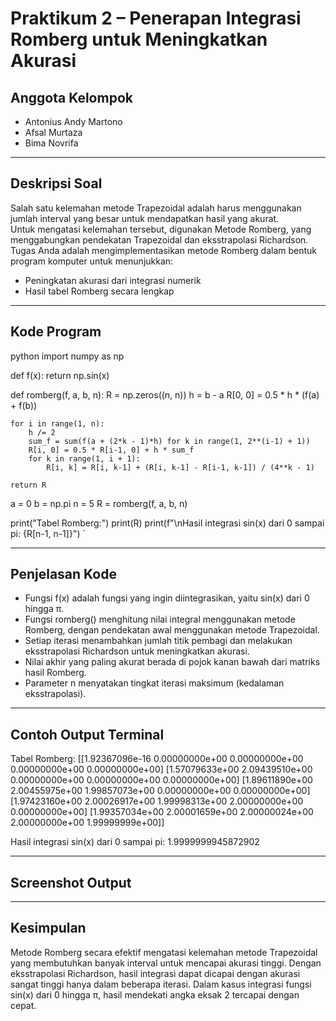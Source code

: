 # Praktikum 2 – Penerapan Integrasi Romberg untuk Meningkatkan Akurasi

## Anggota Kelompok
- Antonius Andy Martono  
- Afsal Murtaza  
- Bima Novrifa  

---

## Deskripsi Soal

Salah satu kelemahan metode Trapezoidal adalah harus menggunakan jumlah interval yang besar untuk mendapatkan hasil yang akurat.  
Untuk mengatasi kelemahan tersebut, digunakan Metode Romberg, yang menggabungkan pendekatan Trapezoidal dan eksstrapolasi Richardson.  
Tugas Anda adalah mengimplementasikan metode Romberg dalam bentuk program komputer untuk menunjukkan:

- Peningkatan akurasi dari integrasi numerik
- Hasil tabel Romberg secara lengkap

---

## Kode Program

python
import numpy as np

def f(x):
    return np.sin(x)

def romberg(f, a, b, n):
    R = np.zeros((n, n))
    h = b - a
    R[0, 0] = 0.5 * h * (f(a) + f(b))
    
    for i in range(1, n):
        h /= 2
        sum_f = sum(f(a + (2*k - 1)*h) for k in range(1, 2**(i-1) + 1))
        R[i, 0] = 0.5 * R[i-1, 0] + h * sum_f
        for k in range(1, i + 1):
            R[i, k] = R[i, k-1] + (R[i, k-1] - R[i-1, k-1]) / (4**k - 1)

    return R

a = 0
b = np.pi
n = 5
R = romberg(f, a, b, n)

print("Tabel Romberg:")
print(R)
print(f"\nHasil integrasi sin(x) dari 0 sampai pi: {R[n-1, n-1]}")
`

---

## Penjelasan Kode

* Fungsi f(x) adalah fungsi yang ingin diintegrasikan, yaitu sin(x) dari 0 hingga π.
* Fungsi romberg() menghitung nilai integral menggunakan metode Romberg, dengan pendekatan awal menggunakan metode Trapezoidal.
* Setiap iterasi menambahkan jumlah titik pembagi dan melakukan eksstrapolasi Richardson untuk meningkatkan akurasi.
* Nilai akhir yang paling akurat berada di pojok kanan bawah dari matriks hasil Romberg.
* Parameter n menyatakan tingkat iterasi maksimum (kedalaman eksstrapolasi).

---

## Contoh Output Terminal


Tabel Romberg:
[[1.92367096e-16 0.00000000e+00 0.00000000e+00 0.00000000e+00 0.00000000e+00]
 [1.57079633e+00 2.09439510e+00 0.00000000e+00 0.00000000e+00 0.00000000e+00]
 [1.89611890e+00 2.00455975e+00 1.99857073e+00 0.00000000e+00 0.00000000e+00]
 [1.97423160e+00 2.00026917e+00 1.99998313e+00 2.00000000e+00 0.00000000e+00]
 [1.99357034e+00 2.00001659e+00 2.00000024e+00 2.00000000e+00 1.99999999e+00]]

Hasil integrasi sin(x) dari 0 sampai pi: 1.9999999945872902


---

## Screenshot Output

---

## Kesimpulan

Metode Romberg secara efektif mengatasi kelemahan metode Trapezoidal yang membutuhkan banyak interval untuk mencapai akurasi tinggi.
Dengan eksstrapolasi Richardson, hasil integrasi dapat dicapai dengan akurasi sangat tinggi hanya dalam beberapa iterasi.
Dalam kasus integrasi fungsi sin(x) dari 0 hingga π, hasil mendekati angka eksak 2 tercapai dengan cepat.

```
